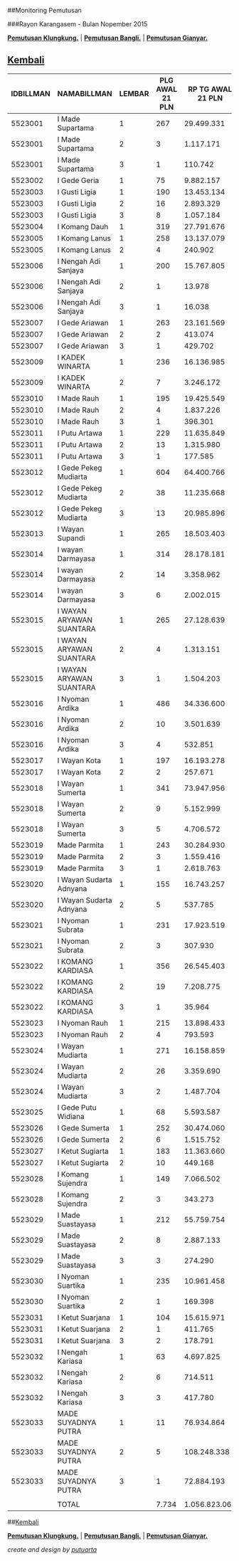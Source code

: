 ##Monitoring Pemutusan 

###Rayon Karangasem - Bulan Nopember 2015

**[Pemutusan Klungkung.](https://github.com/areabatur/3mm.3atur/blob/master/klungkung112015.markdown )** | 
**[Pemutusan Bangli.](https://github.com/areabatur/3mm.3atur/blob/master/bangli112015.markdown )** | 
**[Pemutusan Gianyar.](https://github.com/areabatur/3mm.3atur/blob/master/gianyar112015.markdown )**

## [Kembali](http://areabatur.github.io/3mm.3atur/)

| IDBILLMAN |       NAMABILLMAN        | LEMBAR |  PLG AWAL 21 PLN  |  RP TG AWAL 21 PLN  |  RP BK AWAL 21 PLN  | TARGET AKHIR PLN |  % PENCAPAIAN  |  SISA RP TG 24 06:20  |  SISA RP BK 24 06:20  |  SISA PLG 24 06:20  |  BELUM  |  DATANGI  |  SEGEL  |
|-----------|--------------------------|--------|-------------------|---------------------|---------------------|------------------|----------------|-----------------------|-----------------------|---------------------|---------|-----------|---------|
|   5523001 | I Made Supartama         |     1  |  267              |  29.499.331         |  1.092.864          |  5.210.284       | -28,99%        |  23.180.710           |  888.864              |  209                |  209    |           |         |
|   5523001 | I Made Supartama         |     2  |  3                |  1.117.171          |  48.000             |  197.319         | -21,90%        |  1.098.353            |  39.000               |  2                  |  -      |        2  |         |
|   5523001 | I Made Supartama         |     3  |  1                |  110.742            |  18.000             |  19.560          | -21,45%        |  110.742              |  18.000               |  1                  |  1      |           |         |
|   5523002 | I Gede Geria             |     1  |  75               |  9.882.157          |  542.000            |  1.745.424       | -46,60%        |  5.490.626            |  244.000              |  41                 |  40     |        1  |         |
|   5523003 | I Gusti Ligia            |     1  |  190              |  13.453.134         |  657.000            |  2.376.144       | -36,68%        |  8.854.995            |  474.000              |  136                |  136    |           |         |
|   5523003 | I Gusti Ligia            |     2  |  16               |  2.893.329          |  162.000            |  511.031         | -22,22%        |  2.810.850            |  153.000              |  15                 |  15     |           |         |
|   5523003 | I Gusti Ligia            |     3  |  8                |  1.057.184          |  144.000            |  186.724         | -28,65%        |  838.388              |  90.000               |  5                  |  5      |           |         |
|   5523004 | I Komang Dauh            |     1  |  319              |  27.791.676         |  1.135.000          |  4.908.672       | -26,30%        |  23.575.649           |  884.000              |  256                |  256    |           |         |
|   5523005 | I Komang Lanus           |     1  |  258              |  13.137.079         |  807.000            |  2.320.321       | -33,07%        |  9.336.310            |  600.000              |  194                |  194    |           |         |
|   5523005 | I Komang Lanus           |     2  |  4                |  240.902            |  36.000             |  42.549          | -39,37%        |  150.625              |  27.000               |  3                  |  3      |           |         |
|   5523006 | I Nengah Adi Sanjaya     |     1  |  200              |  15.767.805         |  769.000            |  2.784.970       | -42,62%        |  9.319.127            |  487.000              |  123                |  123    |           |         |
|   5523006 | I Nengah Adi Sanjaya     |     2  |  1                |  13.978             |  9.000              |  2.469           | -21,45%        |  13.978               |  9.000                |  1                  |  -      |           |      1  |
|   5523006 | I Nengah Adi Sanjaya     |     3  |  1                |  16.038             |  18.000             |  2.833           | -21,45%        |  16.038               |  18.000               |  1                  |  1      |           |         |
|   5523007 | I Gede Ariawan           |     1  |  263              |  23.161.569         |  1.006.000          |  4.090.884       | -31,72%        |  16.986.291           |  790.000              |  213                |  199    |       12  |      2  |
|   5523007 | I Gede Ariawan           |     2  |  2                |  413.074            |  18.000             |  72.959          | -21,45%        |  413.074              |  18.000               |  2                  |  -      |        2  |         |
|   5523007 | I Gede Ariawan           |     3  |  1                |  429.702            |  30.000             |  75.896          | -21,45%        |  429.702              |  30.000               |  1                  |  1      |           |         |
|   5523009 | I KADEK WINARTA          |     1  |  236              |  16.136.985         |  757.000            |  2.850.176       | -30,09%        |  12.320.945           |  631.000              |  199                |  199    |           |         |
|   5523009 | I KADEK WINARTA          |     2  |  7                |  3.246.172          |  81.000             |  573.351         | -21,45%        |  3.246.172            |  81.000               |  7                  |  -      |        7  |         |
|   5523010 | I Made Rauh              |     1  |  195              |  19.425.549         |  905.000            |  3.431.014       | -27,40%        |  15.951.200           |  726.000              |  140                |  140    |           |         |
|   5523010 | I Made Rauh              |     2  |  4                |  1.837.226          |  57.000             |  324.498         | -22,63%        |  1.758.370            |  48.000               |  3                  |  1      |        2  |         |
|   5523010 | I Made Rauh              |     3  |  1                |  396.301            |  18.000             |  69.996          | -21,45%        |  396.301              |  18.000               |  1                  |  1      |           |         |
|   5523011 | I Putu Artawa            |     1  |  229              |  11.635.849         |  716.000            |  2.055.168       | -30,33%        |  8.831.849            |  515.000              |  164                |  161    |        3  |         |
|   5523011 | I Putu Artawa            |     2  |  13               |  1.315.980          |  117.000            |  232.433         | -64,66%        |  591.910              |  54.000               |  6                  |  6      |           |         |
|   5523011 | I Putu Artawa            |     3  |  1                |  177.585            |  18.000             |  31.366          | -0,08%         |  36.977.626           |  1.934.366            |  441                |  441    |           |         |
|   5523012 | I Gede Pekeg Mudiarta    |     1  |  604              |  64.400.766         |  2.922.581          |  11.374.708      | 1006,07%       |  10.244.095           |  318.000              |  28                 |  28     |           |         |
|   5523012 | I Gede Pekeg Mudiarta    |     2  |  38               |  11.235.668         |  414.000            |  1.984.486       | -10,46%        |  20.956.122           |  1.242.421            |  12                 |  12     |           |         |
|   5523012 | I Gede Pekeg Mudiarta    |     3  |  13               |  20.985.896         |  1.260.421          |  3.706.609       | -29,16%        |  16.418.101           |  743.000              |  218                |  218    |           |         |
|   5523013 | I Wayan Supandi          |     1  |  265              |  18.503.403         |  894.000            |  3.268.141       | -18,99%        |  20.477.021           |  888.000              |  255                |  244    |       11  |         |
|   5523014 | I wayan Darmayasa        |     1  |  314              |  28.178.181         |  1.095.000          |  4.976.938       | 298,93%        |  3.312.047            |  129.000              |  13                 |  12     |        1  |         |
|   5523014 | I wayan Darmayasa        |     2  |  14               |  3.358.962          |  138.000            |  593.273         | -44,30%        |  1.932.517            |  102.000              |  5                  |  4      |        1  |         |
|   5523014 | I wayan Darmayasa        |     3  |  6                |  2.002.015          |  120.000            |  353.604         | -1,67%         |  21.552.028           |  1.200.000            |  218                |  218    |           |         |
|   5523015 | I WAYAN ARYAWAN SUANTARA |     1  |  265              |  27.128.639         |  1.435.000          |  4.791.563       | 128,65%        |  1.066.992            |  24.000               |  2                  |  1      |           |      1  |
|   5523015 | I WAYAN ARYAWAN SUANTARA |     2  |  4                |  1.313.151          |  42.000             |  231.934         | -18,23%        |  1.504.203            |  30.000               |  1                  |  1      |           |         |
|   5523015 | I WAYAN ARYAWAN SUANTARA |     3  |  1                |  1.504.203          |  30.000             |  265.678         | 100,00%        |                       |                       |                     |         |           |         |
|   5523016 | I Nyoman Ardika          |     1  |  486              |  34.336.600         |  1.655.000          |  6.064.661       | -27,67%        |  27.985.594           |  1.290.000            |  391                |  391    |           |         |
|   5523016 | I Nyoman Ardika          |     2  |  10               |  3.501.639          |  114.000            |  618.473         | -21,45%        |  3.501.639            |  114.000              |  10                 |  10     |           |         |
|   5523016 | I Nyoman Ardika          |     3  |  4                |  532.851            |  72.000             |  94.114          | -21,45%        |  532.851              |  72.000               |  4                  |  4      |           |         |
|   5523017 | I Wayan Kota             |     1  |  197              |  16.193.278         |  798.000            |  2.860.118       | -24,62%        |  14.477.426           |  715.000              |  170                |  170    |           |         |
|   5523017 | I Wayan Kota             |     2  |  2                |  257.671            |  18.000             |  45.511          | -21,45%        |  257.671              |  18.000               |  2                  |  2      |           |         |
|   5523018 | I Wayan Sumerta          |     1  |  341              |  73.947.956         |  2.448.828          |  13.060.969      | -48,90%        |  39.768.626           |  1.362.341            |  238                |  238    |           |         |
|   5523018 | I Wayan Sumerta          |     2  |  9                |  5.152.999          |  141.000            |  910.142         | -21,45%        |  5.152.999            |  141.000              |  9                  |  9      |           |         |
|   5523018 | I Wayan Sumerta          |     3  |  5                |  4.706.572          |  150.000            |  831.293         | -21,45%        |  4.706.572            |  150.000              |  5                  |  5      |           |         |
|   5523019 | Made Parmita             |     1  |  243              |  30.284.930         |  2.421.000          |  5.349.040       | -26,61%        |  25.447.686           |  2.101.000            |  187                |  187    |           |         |
|   5523019 | Made Parmita             |     2  |  3                |  1.559.416          |  255.000            |  275.430         | -36,89%        |  1.021.997            |  240.000              |  2                  |  2      |           |         |
|   5523019 | Made Parmita             |     3  |  1                |  2.618.763          |  450.000            |  462.536         | -21,45%        |  2.618.763            |  450.000              |  1                  |  1      |           |         |
|   5523020 | I Wayan Sudarta Adnyana  |     1  |  155              |  16.743.257         |  1.211.000          |  2.957.258       | -27,23%        |  13.816.336           |  998.000              |  119                |  119    |           |         |
|   5523020 | I Wayan Sudarta Adnyana  |     2  |  5                |  537.785            |  45.000             |  94.986          | -188,43%       |  145.394              |  27.000               |  3                  |  3      |           |         |
|   5523021 | I Nyoman Subrata         |     1  |  231              |  17.923.519         |  877.000            |  3.165.720       | -24,67%        |  15.997.388           |  779.000              |  199                |  199    |           |         |
|   5523021 | I Nyoman Subrata         |     2  |  3                |  307.930            |  27.000             |  54.388          | -35,19%        |  208.964              |  18.000               |  2                  |  2      |           |         |
|   5523022 | I KOMANG KARDIASA        |     1  |  356              |  26.545.403         |  1.423.000          |  4.688.550       | -35,29%        |  17.975.174           |  879.000              |  271                |  271    |           |         |
|   5523022 | I KOMANG KARDIASA        |     2  |  19               |  7.208.775          |  429.000            |  1.273.241       | -22,99%        |  6.810.373            |  402.000              |  16                 |  16     |           |         |
|   5523022 | I KOMANG KARDIASA        |     3  |  1                |  35.964             |  18.000             |  6.352           | 100,00%        |                       |                       |                     |         |           |         |
|   5523023 | I Nyoman Rauh            |     1  |  215              |  13.898.433         |  722.000            |  2.454.794       | -23,64%        |  12.837.801           |  654.000              |  193                |  193    |           |         |
|   5523023 | I Nyoman Rauh            |     2  |  4                |  793.593            |  48.000             |  140.167         | -21,45%        |  793.593              |  48.000               |  4                  |  4      |           |         |
|   5523024 | I Wayan Mudiarta         |     1  |  271              |  16.158.859         |  1.031.000          |  2.854.039       | -35,03%        |  11.001.797           |  662.000              |  207                |  201    |        2  |      4  |
|   5523024 | I Wayan Mudiarta         |     2  |  26               |  3.359.690          |  261.000            |  593.401         | -21,45%        |  3.359.690            |  261.000              |  26                 |  26     |           |         |
|   5523024 | I Wayan Mudiarta         |     3  |  2                |  1.487.704          |  78.000             |  262.764         | -23,43%        |  1.384.170            |  60.000               |  1                  |  1      |           |         |
|   5523025 | I Gede Putu Widiana      |     1  |  68               |  5.593.587          |  321.000            |  987.961         | -58,31%        |  2.682.410            |  178.000              |  26                 |  26     |           |         |
|   5523026 | I Gede Sumerta           |     1  |  252              |  30.474.060         |  1.151.000          |  5.382.444       | -25,41%        |  26.565.420           |  974.000              |  201                |  192    |        9  |         |
|   5523026 | I Gede Sumerta           |     2  |  6                |  1.515.752          |  72.000             |  267.718         | -24,01%        |  1.382.707            |  63.000               |  5                  |  5      |           |         |
|   5523027 | I Ketut Sugiarta         |     1  |  183              |  11.363.660         |  577.000            |  2.007.093       | -30,39%        |  8.610.735            |  427.000              |  136                |  134    |        1  |      1  |
|   5523027 | I Ketut Sugiarta         |     2  |  10               |  449.168            |  90.000             |  79.334          | -23,74%        |  413.458              |  72.000               |  8                  |  8      |           |         |
|   5523028 | I Komang Sujendra        |     1  |  149              |  7.066.502          |  477.000            |  1.248.112       | -25,05%        |  6.229.950            |  387.000              |  119                |  119    |           |         |
|   5523028 | I Komang Sujendra        |     2  |  3                |  343.273            |  27.000             |  60.630          | 100,00%        |                       |                       |                     |         |           |         |
|   5523029 | I Made Suastayasa        |     1  |  212              |  55.759.754         |  2.039.573          |  9.848.500       | -24,52%        |  50.008.594           |  1.766.573            |  188                |  188    |           |         |
|   5523029 | I Made Suastayasa        |     2  |  8                |  2.887.133          |  300.000            |  509.936         | -21,45%        |  2.887.133            |  300.000              |  8                  |  8      |           |         |
|   5523029 | I Made Suastayasa        |     3  |  3                |  274.290            |  66.000             |  48.446          | -21,45%        |  274.290              |  66.000               |  3                  |  3      |           |         |
|   5523030 | I Nyoman Suartika        |     1  |  235              |  10.961.458         |  733.000            |  1.936.054       | -32,86%        |  7.828.086            |  494.000              |  156                |  156    |           |         |
|   5523030 | I Nyoman Suartika        |     2  |  1                |  169.398            |  9.000              |  29.920          | 100,00%        |                       |                       |                     |         |           |         |
|   5523031 | I Ketut Suarjana         |     1  |  104              |  15.615.971         |  649.000            |  2.758.152       | -31,02%        |  11.649.826           |  401.000              |  63                 |  63     |           |         |
|   5523031 | I Ketut Suarjana         |     2  |  1                |  411.765            |  15.000             |  72.728          | -21,45%        |  411.765              |  15.000               |  1                  |  1      |           |         |
|   5523031 | I Ketut Suarjana         |     3  |  2                |  178.791            |  48.000             |  31.579          | -21,45%        |  178.791              |  48.000               |  2                  |  2      |           |         |
|   5523032 | I Nengah Kariasa         |     1  |  63               |  4.697.825          |  199.000            |  829.748         | -25,73%        |  4.054.010            |  161.000              |  51                 |  47     |        4  |         |
|   5523032 | I Nengah Kariasa         |     2  |  6                |  714.511            |  54.000             |  126.200         | -21,45%        |  714.511              |  54.000               |  6                  |  6      |           |         |
|   5523032 | I Nengah Kariasa         |     3  |  3                |  417.780            |  54.000             |  73.790          | -21,45%        |  417.780              |  54.000               |  3                  |  2      |        1  |         |
|   5523033 | MADE SUYADNYA PUTRA      |     1  |  11               |  76.934.864         |  2.253.597          |  13.588.528      | -35,38%        |  51.994.328           |  1.561.138            |  9                  |  9      |           |         |
|   5523033 | MADE SUYADNYA PUTRA      |     2  |  5                |  108.248.338        |  4.365.582          |  19.119.233      | -21,45%        |  108.248.338          |  4.365.582            |  5                  |  5      |           |         |
|   5523033 | MADE SUYADNYA PUTRA      |     3  |  1                |  72.884.193         |  3.808.922          |  12.873.084      | -21,45%        |  72.884.193           |  3.808.922            |  1                  |  1      |           |         |
|           |                          |        |                   |                     |                     |                  |                |                       |                       |                     |         |           |         |
|           | TOTAL                    |        |  7.734            |  1.056.823.062      |  49.514.368         |  186.660.111     | -28,25%        |  847.401.786          |  40.091.207           |  5.967              |  5.899  |       59  |      9  |



##[Kembali](http://areabatur.github.io/3mm.3atur/)

**[Pemutusan Klungkung.](https://github.com/areabatur/3mm.3atur/blob/master/klungkung112015.markdown )** | 
**[Pemutusan Bangli.](https://github.com/areabatur/3mm.3atur/blob/master/bangli112015.markdown )** | 
**[Pemutusan Gianyar.](https://github.com/areabatur/3mm.3atur/blob/master/gianyar112015.markdown )**

_create and design by [putuarta](mailto:putuarta@gmail.com)_
